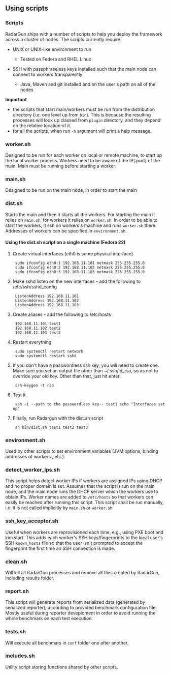 ---
---

Using scripts
-------------

### Scripts

RadarGun ships with a number of scripts to help you deploy the framework across a cluster of nodes.  The scripts currently require:

* UNIX or UNIX-like environment to run
    * Tested on Fedora and RHEL Linux

* SSH with passphraseless keys installed such that the main node can connect to workers transparently
    * Java, Maven and git installed and on the user's path on all of the nodes

**Important**

* the scripts that start main/workers must be run from the distribution directory (i.e. one level up from `bin`). This is because the resulting processes will look up classed from `plugin` directory, and they depend on the relative location of it.
* for all the scripts, when run `-h` argument will print a help message.

### worker.sh

Designed to be run for each worker on local or remote machine, to start up the local worker process. Workers need to be aware of the IP[:port] of the main. Main must be running before starting a worker.

### main.sh

Designed to be run on the main node, in order to start the main

### dist.sh

Starts the main and then it starts all the workers. For starting the main it relies on `main.sh`, for workers it relies on `worker.sh`. In order to be able to start the workers, it ssh on workers's machine and runs `worker.sh` there. Addresses of workers can be specified in `environment.sh`.

#### Using the dist.sh script on a single machine (Fedora 22) 

1. Create virtual interfaces (eth0 is some physical interface) 

        sudo ifconfig eth0:1 192.168.11.101 netmask 255.255.255.0
        sudo ifconfig eth0:2 192.168.11.102 netmask 255.255.255.0
        sudo ifconfig eth0:3 192.168.11.103 netmask 255.255.255.0

2. Make sshd listen on the new interfaces - add the following to /etc/ssh/sshd_config

        ListenAddress 192.168.11.101
        ListenAddress 192.168.11.102
        ListenAddress 192.168.11.103

3. Create aliases - add the following to /etc/hosts

        192.168.11.101 test1
        192.168.11.102 test2
        192.168.11.103 test3

4. Restart everything

        sudo systemctl restart network
        sudo systemctl restart sshd

5. If you don't have a passwordless ssh key, you will need to create one. Make sure you set an output file other than ~/.ssh/id_rsa, so as not to override your old key. Other than that, just hit enter.

        ssh-keygen -t rsa

6. Test it

        ssh -i --path to the passwordless key-- test1 echo "Interfaces set up"

7. Finally, run Radargun with the dist.sh script

        sh bin/dist.sh test1 test2 test3

### environment.sh

Used by other scripts to set environment variables (JVM options, binding addresses of workers , etc.).

### detect_worker_ips.sh

This script helps detect worker IPs if workers are assigned IPs using DHCP and no proper domain is set.  Assumes that the script is run on the main node, and the main node runs the DHCP server which the workers use to obtain IPs.  Worker names are added to `/etc/hosts` so that workers can easily be reached after running this script. This script shall be run manually, i.e. it is not called implicitly by `main.sh` or `worker.sh`.

### ssh_key_acceptor.sh

Useful when workers are reprovisioned each time, e.g., using PXE boot and kickstart.  This adds each worker's SSH keys/fingerprints to the local user's SSH `known_hosts` file so that the user isn't prompted to accept the fingerprint the first time an SSH connection is made.

### clean.sh

Will kill all RadarGun processes and remove all files created by RadarGun, including results folder.

### report.sh

This script will generate reports from serialized data (generated by serialized reporter), according to provided benchmark configuration file. Mostly useful during reporter deveploment in order to avoid running the whole benchmark on each test execution.

### tests.sh

Will execute all benchmars in `conf` folder one after another.

### includes.sh

Utility script storing functions shared by other scripts.